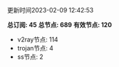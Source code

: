 更新时间2023-02-09 12:42:53

**总订阅: 45**
**总节点: 689**
**有效节点: 120**
- v2ray节点: 114
- trojan节点: 4
- ss节点: 2
